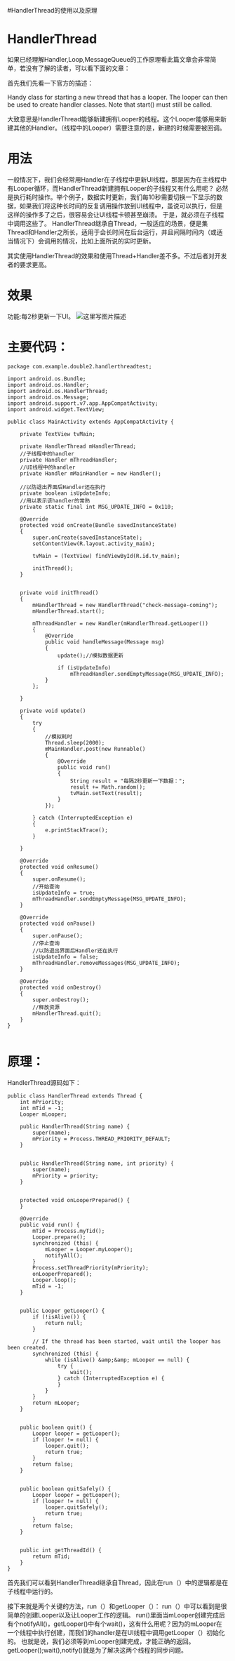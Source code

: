#HandlerThread的使用以及原理
# HandlerThread

>  
 如果已经理解Handler,Loop,MessageQueue的工作原理看此篇文章会非常简单，若没有了解的读者，可以看下面的文章：  


首先我们先看一下官方的描述：

>  
 Handy class for starting a new thread that has a looper. The looper can then be used to create handler classes. Note that start() must still be called. 


大致意思是HandlerThread能够新建拥有Looper的线程。这个Looper能够用来新建其他的Handler。（线程中的Looper）需要注意的是，新建的时候需要被回调。

# 用法

一般情况下，我们会经常用Handler在子线程中更新UI线程，那是因为在主线程中有Looper循环，而HandlerThread新建拥有Looper的子线程又有什么用呢？ 必然是执行耗时操作。举个例子，数据实时更新，我们每10秒需要切换一下显示的数据，如果我们将这种长时间的反复调用操作放到UI线程中，虽说可以执行，但是这样的操作多了之后，很容易会让UI线程卡顿甚至崩溃。 于是，就必须在子线程中调用这些了。 HandlerThread继承自Thread，一般适应的场景，便是集Thread和Handler之所长，适用于会长时间在后台运行，并且间隔时间内（或适当情况下）会调用的情况，比如上面所说的实时更新。

>  
 其实使用HandlerThread的效果和使用Thread+Handler差不多。不过后者对开发者的要求更高。 


# 效果

功能:每2秒更新一下UI。 <img src="https://raw.githubusercontent.com/Double2hao/xujiajia_blog/main/img/16210039377840.png" alt="这里写图片描述">

# 主要代码：

```
package com.example.double2.handlerthreadtest;

import android.os.Bundle;
import android.os.Handler;
import android.os.HandlerThread;
import android.os.Message;
import android.support.v7.app.AppCompatActivity;
import android.widget.TextView;

public class MainActivity extends AppCompatActivity {

    private TextView tvMain;

    private HandlerThread mHandlerThread;
    //子线程中的handler
    private Handler mThreadHandler;
    //UI线程中的handler
    private Handler mMainHandler = new Handler();

    //以防退出界面后Handler还在执行
    private boolean isUpdateInfo;
    //用以表示该handler的常熟
    private static final int MSG_UPDATE_INFO = 0x110;

    @Override
    protected void onCreate(Bundle savedInstanceState)
    {
        super.onCreate(savedInstanceState);
        setContentView(R.layout.activity_main);

        tvMain = (TextView) findViewById(R.id.tv_main);

        initThread();
    }


    private void initThread()
    {
        mHandlerThread = new HandlerThread("check-message-coming");
        mHandlerThread.start();

        mThreadHandler = new Handler(mHandlerThread.getLooper())
        {
            @Override
            public void handleMessage(Message msg)
            {
                update();//模拟数据更新

                if (isUpdateInfo)
                    mThreadHandler.sendEmptyMessage(MSG_UPDATE_INFO);
            }
        };

    }

    private void update()
    {
        try
        {
            //模拟耗时
            Thread.sleep(2000);
            mMainHandler.post(new Runnable()
            {
                @Override
                public void run()
                {
                    String result = "每隔2秒更新一下数据：";
                    result += Math.random();
                    tvMain.setText(result);
                }
            });

        } catch (InterruptedException e)
        {
            e.printStackTrace();
        }

    }

    @Override
    protected void onResume()
    {
        super.onResume();
        //开始查询
        isUpdateInfo = true;
        mThreadHandler.sendEmptyMessage(MSG_UPDATE_INFO);
    }

    @Override
    protected void onPause()
    {
        super.onPause();
        //停止查询
        //以防退出界面后Handler还在执行
        isUpdateInfo = false;
        mThreadHandler.removeMessages(MSG_UPDATE_INFO);
    }

    @Override
    protected void onDestroy()
    {
        super.onDestroy();
        //释放资源
        mHandlerThread.quit();
    }
}


```

# 原理：

HandlerThread源码如下：

```
public class HandlerThread extends Thread {
    int mPriority;
    int mTid = -1;
    Looper mLooper;

    public HandlerThread(String name) {
        super(name);
        mPriority = Process.THREAD_PRIORITY_DEFAULT;
    }
    
   
    public HandlerThread(String name, int priority) {
        super(name);
        mPriority = priority;
    }
    
   
    protected void onLooperPrepared() {
    }

    @Override
    public void run() {
        mTid = Process.myTid();
        Looper.prepare();
        synchronized (this) {
            mLooper = Looper.myLooper();
            notifyAll();
        }
        Process.setThreadPriority(mPriority);
        onLooperPrepared();
        Looper.loop();
        mTid = -1;
    }
    
   
    public Looper getLooper() {
        if (!isAlive()) {
            return null;
        }
        
        // If the thread has been started, wait until the looper has been created.
        synchronized (this) {
            while (isAlive() &amp;&amp; mLooper == null) {
                try {
                    wait();
                } catch (InterruptedException e) {
                }
            }
        }
        return mLooper;
    }

    
    public boolean quit() {
        Looper looper = getLooper();
        if (looper != null) {
            looper.quit();
            return true;
        }
        return false;
    }

   
    public boolean quitSafely() {
        Looper looper = getLooper();
        if (looper != null) {
            looper.quitSafely();
            return true;
        }
        return false;
    }

  
    public int getThreadId() {
        return mTid;
    }
}

```

首先我们可以看到HandlerThread继承自Thread，因此在run（）中的逻辑都是在子线程中运行的。

接下来就是两个关键的方法，run（）和getLooper（）： run（）中可以看到是很简单的创建Looper以及让Looper工作的逻辑。 run()里面当mLooper创建完成后有个notifyAll()，getLooper()中有个wait()，这有什么用呢？因为的mLooper在一个线程中执行创建，而我们的handler是在UI线程中调用getLooper（）初始化的。 也就是说，我们必须等到mLooper创建完成，才能正确的返回。getLooper();wait(),notify()就是为了解决这两个线程的同步问题。